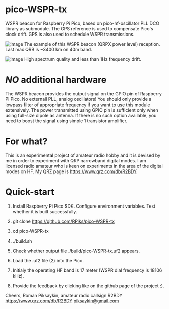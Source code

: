 # pico-WSPR-tx
WSPR beacon for Raspberry Pi Pico, based on pico-hf-oscillator PLL DCO library as submodule.
The GPS reference is used to compensate Pico's clock drift. GPS is also used to schedule WSPR transmissions.

![image](https://github.com/RPiks/pico-WSPR-tx/assets/47501785/3f835a9d-fa42-4eb8-ba93-ea72033d9e62)
The example of this WSPR beacon (QRPX power level) reception. Last max QRB is ~3400 km on 40m band.

![image](https://github.com/RPiks/pico-WSPR-tx/assets/47501785/a86280b9-71cb-4bb2-8b3c-0e33d2499aca)
High spectrum quality and less than 1Hz frequency drift.

# *NO* additional hardware
The WSPR beacon provides the output signal on the GPIO pin of Raspberry Pi Pico. No externall PLL, analog oscillators!
You should only provide a lowpass filter of appropriate frequency if you want to use this module extensively. 
The power transmitted using GPIO pin is sufficient only when using full-size dipole as antenna. If there is no such option available, you need to boost the signal using simple 1 transistor amplifier.

# For what?
This is an experimental project of amateur radio hobby and it is devised by me in order to experiment with QRP narrowband digital modes.
I am licensed radio amateur who is keen on experiments in the area of the digital modes on HF. 
My QRZ page is https://www.qrz.com/db/R2BDY

# Quick-start
1. Install Raspberry Pi Pico SDK. Configure environment variables. Test whether it is built successfully.

2. git clone https://github.com/RPiks/pico-WSPR-tx
3. cd pico-WSPR-tx
4. ./build.sh
5. Check whether output file ./build/pico-WSPR-tx.uf2 appears.

6. Load the .uf2 file (2) into the Pico.

7. Initialy the operating HF band is 17 meter (WSPR dial frequency is 18106 kHz).

8. Provide the feedback by clicking like on the github page of the project :).

Cheers,
Roman Piksaykin, amateur radio callsign R2BDY
https://www.qrz.com/db/R2BDY
piksaykin@gmail.com
